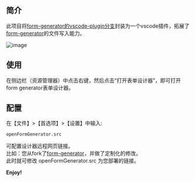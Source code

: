 ## 简介
此项目将[form-generator的vscode-plugin分支](https://github.com/AlexWeiCD/form-generator/tree/vscode-plugin)封装为一个vscode插件，拓展了[form-generator](https://github.com/AlexWeiCD/form-generator)的文件写入能力。

![image](https://ae01.alicdn.com/kf/Ud91899f6a7374d88ad9456639b86010d7.gif)

## 使用
在侧边栏（资源管理器）中点击右键，然后点击“打开表单设计器”，即可打开form generator表单设计器。

## 配置
在【文件】>【首选项】>【设置】中输入:
```
openFormGenerator.src
```
可配置设计器远程网页链接。  
比如：您从fork了[form-generator](https://github.com/AlexWeiCD/form-generator)，并做了定制化的修改。  
此时就可修改 openFormGenerator.src 为您部署的链接。


**Enjoy!**
